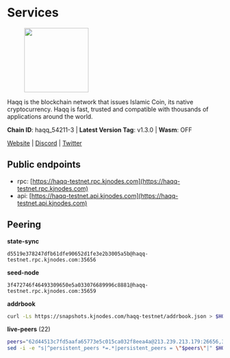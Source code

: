 # Services

<figure><img src="https://raw.githubusercontent.com/kj89/testnet_manuals/main/pingpub/logos/haqq.png" width="150" alt=""><figcaption></figcaption></figure>

Haqq is the blockchain network that issues Islamic Coin,  its native cryptocurrency. Haqq is fast, trusted and  compatible with thousands of applications around the world.

**Chain ID**: haqq_54211-3 | **Latest Version Tag**: v1.3.0 | **Wasm**: OFF

[Website](https://islamiccoin.net) | [Discord](https://discord.gg/hU9MHG5kZq) | [Twitter](https://twitter.com/Islamic_Coin)


## Public endpoints

* rpc: [https://haqq-testnet.rpc.kjnodes.com](https://haqq-testnet.rpc.kjnodes.com)
* api: [https://haqq-testnet.api.kjnodes.com](https://haqq-testnet.api.kjnodes.com)

## Peering

**state-sync**

```text
d5519e378247dfb61dfe90652d1fe3e2b3005a5b@haqq-testnet.rpc.kjnodes.com:35656
```

**seed-node**

```text
3f472746f46493309650e5a033076689996c8881@haqq-testnet.rpc.kjnodes.com:35659
```

**addrbook**
```bash
curl -Ls https://snapshots.kjnodes.com/haqq-testnet/addrbook.json > $HOME/.haqqd/config/addrbook.json
```

**live-peers** (22)
```bash
peers="62d44513c7fd5aafa65773e5c015ca032f8eea4a@213.239.213.179:26656,3df5a68b919177179c6dcb0b9c9354fd6bbba1c8@65.109.92.240:20116,6fad54232f11a0306bd0d942c2ec5f9ba0ae2f1a@34.91.54.209:26656,7f2828e3910a4b165a65e5bfb2465c1e809bad3b@65.108.48.182:26656,56158e0f2acf850114e82644afceb565a73b08cc@185.144.99.95:26656,23ff658b56fbb8bc73372973a34733ff5d79b435@142.132.202.50:11604,125063c422e09faf45b849dd73dea61f624db891@65.109.53.60:26656,6771e65c1b30cc514faf5943320fdda480fe9124@95.216.39.183:26656,ee0328492fd21eee29ecbde19b52dfde6bd5da54@176.9.146.72:46656,077d5d9169efb4b070ce7895d680a9d2148d522c@195.201.195.40:36656,0833039f717227ccd156d156ea772746b8ac6d71@146.19.24.139:26656,2d13d679b64e1a574904a140f72815644ec71131@65.21.133.125:30656,90b40d2b773090b82aa7788c2d1937e4fd6d2dc0@65.108.231.124:19656,1fefb6b75431482502e125a290deba1e7e539d4e@135.181.148.11:26656,927a323649e7dd8d4c75da6e5edaee439652b46f@65.109.92.241:20116,0d5a3f0be2d61efe4151fe58c94d6e5299210e8d@65.109.12.191:26656,24e894d4d8a18276acf6051cccf369a1ce69842d@65.108.151.105:26656,d59dc597f0d41bcbc7ff53374686affb143726c2@51.195.203.103:35656,54e81994c61bbb6c414f8ab0a606a7edda138a3b@95.216.154.100:26656,32a8eec046b95e8646ff0810b4596dc7083a0beb@65.108.145.131:26656,e711b6631c3e5bb2f6c389cbc5d422912b05316b@213.239.216.252:21256,9444cf6e8cc3e452f8006acce0283d87ee663b7a@185.163.125.253:35656"
sed -i -e "s|^persistent_peers *=.*|persistent_peers = \"$peers\"|" $HOME/.haqqd/config/config.toml
```
